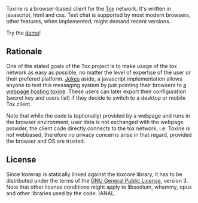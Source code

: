 Toxine is a browser-based client for the [Tox][1] network.
It's written in javascript, html and css.
Text chat is supported by most modern browsers, other features, when implemented, might demand
recent versions.

Try the [demo][2]!

Rationale
---------
One of the stated goals of the Tox project is to make usage of the tox network as easy as possible,
no matter the level of expertise of the user or their prefered platform. [Jokes][3] aside, a
javascript implementation allows anyone to test this messaging system by just pointing their
browsers to [a webpage hosting toxine][2].
These users can later export their configuration (secret key and users list) if they decide to
switch to a desktop or mobile Tox client.

Note that while the code is (optionally) provided by a webpage and runs in the browser environment,
user data is not exchanged with the webpage provider, the client code directly connects to the tox
network, i.e. Toxine is *not* webbased, therefore no privacy concerns arise in that regard,
provided the browser and OS are trusted.

License
-------
Since toxwrap is statically linked against the toxcore library, it has to be distributed under the
terms of the [GNU General Public License][4], version 3.
Note that other license conditions might apply to libsodium, whammy, opus and other libraries used
by the code. IANAL.

[1]: http://tox.im  "Tox peer-to-peer instant messaging network"
[2]: http://polymeris.github.io/toxine.html "Live Toxine demo"
[3]: http://blog.libtoxcore.so/193/tox-a-new-direction "Tox: A New Direction"
[4]: http://www.gnu.org/copyleft/gpl.html "GNU General Public License (GPLv3)"

